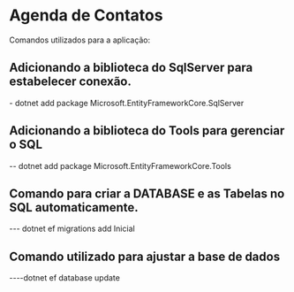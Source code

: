 <h1> Agenda de Contatos</h1>

Comandos utilizados para a aplicação:

<h2> Adicionando a biblioteca do SqlServer para estabelecer conexão. </h2>
- dotnet add package Microsoft.EntityFrameworkCore.SqlServer
<h2> Adicionando a biblioteca do Tools para gerenciar o SQL </h2>
-- dotnet add package Microsoft.EntityFrameworkCore.Tools
<h2> Comando para criar a DATABASE e as Tabelas no SQL automaticamente. </h2>
--- dotnet ef migrations add Inicial
<h2> Comando utilizado para ajustar a base de dados </h2>
----dotnet ef database update
